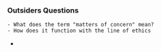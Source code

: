 ### Outsiders Questions
	- What does the term "matters of concern" mean?
	- How does it function with the line of ethics
-